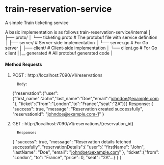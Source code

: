 # train-reservation-service

A simple Train ticketing service

A basic implementation is as follows
train-reservation-service/internal
│
├── proto/
│ └── ticketing.proto # The protobuf file with service definition
│
├── server/ # Server-side implementation
│ └── server.go # For Go server
│
├── client/ # Client-side implementation
│ └── client.go # For Go client
|
|__ generated # All protobuf generated code
|

#### Method Requests

1. POST : http://localhost:7090/v1/reservations

         Body:
   {"reservation":{"user":{"first_name":"John","last_name":"Doe","email":"johndoe@example.com"},
   "ticket":{"from":"London","to":"France","seat":"2A"}}}
   Response:
   {
   "success": true,
   "message": "Reservation created successfully",
   "reservationId": "johndoe@example.com-1"
   }
3. GET : http://localhost:7090/v1/reservations/{reservation_id}

         Response:
      {
         "success": true,
         "message": "Reservation details fetched successfully",
         "reservationDetails":{
         "user":{
         "firstName": "John",
         "lastName": "Doe",
         "email": "johndoe@example.com"
         },
         "ticket":{"from": "London", "to": "France", "price": 0, "seat": "2A"…}
         }
      }
